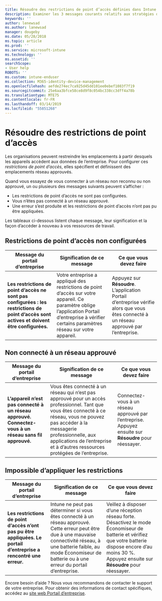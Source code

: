 ```yaml
---
title: Résoudre des restrictions de point d’accès définies dans Intune
description: Examiner les 3 messages courants relatifs aux stratégies de restriction de point d’accès d’Intune et découvrir comment les résoudre
keywords: ''
author: lenewsad
ms.author: lanewsad
manager: dougeby
ms.date: 05/28/2018
ms.topic: article
ms.prod: ''
ms.service: microsoft-intune
ms.technology: ''
ms.assetid: ''
searchScope:
- User help
ROBOTS: ''
ms.custom: intune-enduser
ms.collection: M365-identity-device-management
ms.openlocfilehash: aefde274ec7ca925d45dd101ee0ebef1083f7f19
ms.sourcegitcommit: 25e6aa3bfce58ce8d9f8c054bc338cc3dff4a78b
ms.translationtype: MTE75
ms.contentlocale: fr-FR
ms.lasthandoff: 03/14/2019
ms.locfileid: "55851268"
---
```

# <a name="resolve-access-point-restrictions"></a>Résoudre des restrictions de point d’accès

Les organisations peuvent restreindre les emplacements à partir desquels les appareils accèdent aux données de l’entreprise.
Pour configurer ces *restrictions de point d’accès*, elles spécifient et définissent des emplacements réseau approuvés.  

Quand vous essayez de vous connecter à un réseau non reconnu ou non approuvé, un ou plusieurs des messages suivants peuvent s’afficher :

* Les restrictions de point d’accès ne sont pas configurées.
* Vous n’êtes pas connecté à un réseau approuvé.
* Une erreur s’est produite et les restrictions de point d’accès n’ont pas pu être appliquées.

 Les tableaux ci-dessous listent chaque message, leur signification et la façon d’accéder à nouveau à vos ressources de travail.

## <a name="access-point-restrictions-not-set-up"></a>Restrictions de point d’accès non configurées  
| Message du portail d’entreprise | Signification de ce message | Ce que vous devez faire                                                               
|------------------------|--------------------------|--------------------------|
| **Les restrictions de point d’accès ne sont pas configurées : les restrictions de point d’accès sont actives et doivent être configurées.** | Votre entreprise a appliqué des restrictions de point d’accès sur votre appareil. Ce paramètre oblige l’application Portail d’entreprise à vérifier certains paramètres réseau sur votre appareil. | Appuyez sur **Résoudre**. L’application Portail d’entreprise vérifie alors que vous êtes connecté à un réseau approuvé par l’entreprise. |

## <a name="not-connected-to-an-approved-network"></a>Non connecté à un réseau approuvé  

| Message du portail d’entreprise | Signification de ce message | Ce que vous devez faire                                                                   
|------------------------|-----------------------------------|--------------------------|
| **L’appareil n’est pas connecté à un réseau approuvé. Connectez-vous à un réseau sans fil approuvé.** | Vous êtes connecté à un réseau qui n’est pas approuvé pour un accès professionnel. Tant que vous êtes connecté à ce réseau, vous ne pouvez pas accéder à la messagerie professionnelle, aux applications de l’entreprise et à d’autres ressources protégées de l’entreprise. | Connectez-vous à un réseau approuvé par l’entreprise. Appuyez ensuite sur **Résoudre** pour réessayer. |

## <a name="restrictions-couldnt-be-enforced"></a>Impossible d’appliquer les restrictions  

| Message du portail d’entreprise | Signification de ce message | Ce que vous devez faire                                                                      
|------------------------|-----------------------------------|--------------------------|
| **Les restrictions de point d’accès n’ont pas pu être appliquées. Le portail d’entreprise a rencontré une erreur.** | Intune ne peut pas déterminer si vous êtes connecté à un réseau approuvé. Cette erreur peut être due à une mauvaise connectivité réseau, à une batterie faible, au mode Économiseur de batterie ou à une erreur du portail d’entreprise. | Veillez à disposer d’une réception réseau forte. Désactivez le mode Économiseur de batterie et vérifiez que votre batterie dispose encore d’au moins 30 %. Appuyez ensuite sur **Résoudre** pour réessayer. 

Encore besoin d’aide ? Nous vous recommandons de contacter le support de votre entreprise. Pour obtenir des informations de contact spécifiques, accédez au [site web Portail d’entreprise](https://portal.manage.microsoft.com/#HelpDeskDialog).

